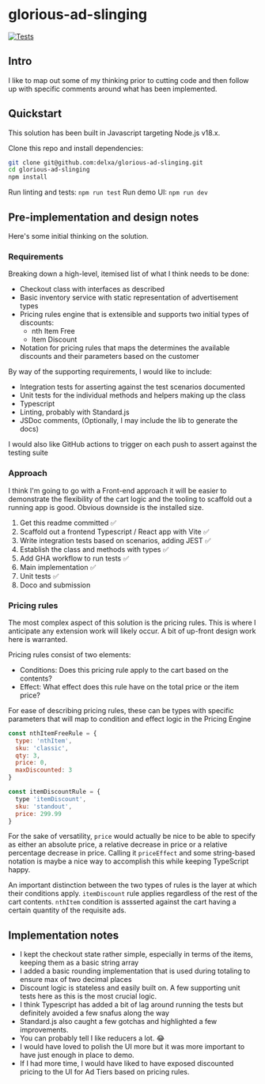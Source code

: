 # glorious-ad-slinging

[![Tests](https://github.com/delxa/glorious-ad-slinging/actions/workflows/test.yml/badge.svg)](https://github.com/delxa/glorious-ad-slinging/actions/workflows/test.yml)

## Intro

I like to map out some of my thinking prior to cutting code and then follow up with specific comments around what has been implemented.

## Quickstart

This solution has been built in Javascript targeting Node.js v18.x.

Clone this repo and install dependencies:

```bash
git clone git@github.com:delxa/glorious-ad-slinging.git
cd glorious-ad-slinging
npm install
```

Run linting and tests: `npm run test`
Run demo UI: `npm run dev`

## Pre-implementation and design notes

Here's some initial thinking on the solution.

### Requirements

Breaking down a high-level, itemised list of what I think needs to be done:

- Checkout class with interfaces as described
- Basic inventory service with static representation of advertisement types
- Pricing rules engine that is extensible and supports two initial types of discounts:
  - nth Item Free
  - Item Discount
- Notation for pricing rules that maps the determines the available discounts and their parameters based on the customer

By way of the supporting requirements, I would like to include:

- Integration tests for asserting against the test scenarios documented
- Unit tests for the individual methods and helpers making up the class
- Typescript
- Linting, probably with Standard.js
- JSDoc comments, (Optionally, I may include the lib to generate the docs)

I would also like GitHub actions to trigger on each push to assert against the testing suite

### Approach

I think I'm going to go with a Front-end approach it will be easier to demonstrate the flexibility of the cart logic and the tooling to scaffold out a running app is good. Obvious downside is the installed size.

1. Get this readme committed ✅
2. Scaffold out a frontend Typescript / React app with Vite ✅
3. Write integration tests based on scenarios, adding JEST ✅
4. Establish the class and methods with types ✅
5. Add GHA workflow to run tests ✅
6. Main implementation ✅
7. Unit tests ✅
8. Doco and submission 

### Pricing rules

The most complex aspect of this solution is the pricing rules. This is where I anticipate any extension work will likely occur. A bit of up-front design work here is warranted.

Pricing rules consist of two elements:

- Conditions: Does this pricing rule apply to the cart based on the contents?
- Effect: What effect does this rule have on the total price or the item price?

For ease of describing pricing rules, these can be types with specific parameters that will map to condition and effect logic in the Pricing Engine

```javascript
const nthItemFreeRule = {
  type: 'nthItem',
  sku: 'classic',
  qty: 3,
  price: 0,
  maxDiscounted: 3
}

const itemDiscountRule = {
  type 'itemDiscount',
  sku: 'standout',
  price: 299.99
}
```

For the sake of versatility, `price` would actually be nice to be able to specify as either an absolute price, a relative decrease in price or a relative percentage decrease in price. Calling it `priceEffect` and some string-based notation is maybe a nice way to accomplish this while keeping TypeScript happy.

An important distinction between the two types of rules is the layer at which their conditions apply. `itemDiscount` rule applies regardless of the rest of the cart contents. `nthItem` condition is assserted against the cart having a certain quantity of the requisite ads.

## Implementation notes

- I kept the checkout state rather simple, especially in terms of the items, keeping them as a basic string array
- I added a basic rounding implementation that is used during totaling to ensure max of two decimal places
- Discount logic is stateless and easily built on. A few supporting unit tests here as this is the most crucial logic.
- I think Typescript has added a bit of lag around running the tests but definitely avoided a few snafus along the way
- Standard.js also caught a few gotchas and highlighted a few improvements.
- You can probably tell I like reducers a lot. 😂
- I would have loved to polish the UI more but it was more important to have just enough in place to demo.
- If I had more time, I would have liked to have exposed discounted pricing to the UI for Ad Tiers based on pricing rules.